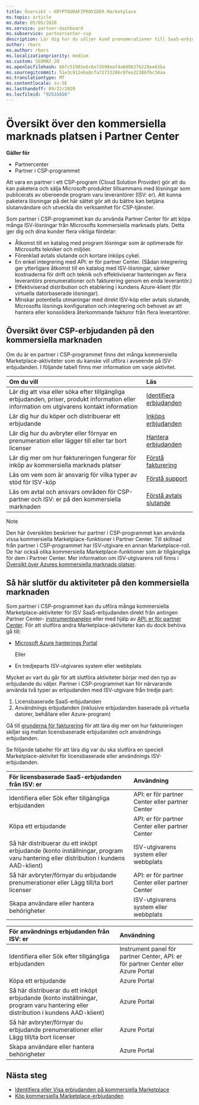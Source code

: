 ```yaml
---
title: Översikt – KRYPTOGRAFIPROVIDER Marketplace
ms.topic: article
ms.date: 05/05/2020
ms.service: partner-dashboard
ms.subservice: partnercenter-csp
description: Lär dig hur du säljer kund prenumerationer till SaaS-erbjudanden från oberoende program varu leverantörer (ISV) på Marketplace.
author: rbars
ms.author: rbars
ms.localizationpriority: medium
ms.custom: SEOMAY.20
ms.openlocfilehash: 66fc51901e6c6e72698eaf4a669627b228ee63ba
ms.sourcegitcommit: 51e3c912eba8cfa72733206c0fee22386fbc34aa
ms.translationtype: MT
ms.contentlocale: sv-SE
ms.lasthandoff: 09/22/2020
ms.locfileid: "92531656"
---
```

# <a name="overview-of-the-commercial-marketplace-in-partner-center"></a>Översikt över den kommersiella marknads platsen i Partner Center

**Gäller för**

- Partnercenter
- Partner i CSP-programmet

Att vara en partner i ett CSP-program (Cloud Solution Provider) gör att du kan paketera och sälja Microsoft-produkter tillsammans med lösningar som publicerats av oberoende program varu leverantörer (ISV: er). Att kunna paketera lösningar på det här sättet gör att du bättre kan betjäna slutanvändare och utveckla din verksamhet för CSP-tjänster.

Som partner i CSP-programmet kan du använda Partner Center för att köpa många ISV-lösningar från Microsofts kommersiella marknads plats. Detta ger dig och dina kunder flera viktiga fördelar:

- Åtkomst till en katalog med program lösningar som är optimerade för Microsofts tekniker och miljöer.
- Förenklad avtals slutande och kortare inköps cykel.
- En enkel integrering med API: er för partner Center. (Sådan integrering ger ytterligare åtkomst till en katalog med ISV-lösningar, sänker kostnaderna för drift och teknik och effektiviserar hanteringen av flera leverantörs prenumerationer och fakturering genom en enda leverantör.)
- Effektiviserad distribution och etablering i kundens Azure-klient (för virtuella datorbaserade lösningar).
- Minskar potentiella utmaningar med direkt ISV-köp eller avtals slutande, Microsofts lösnings konfiguration och integrering och behovet av att hantera eller konsolidera återkommande fakturor från flera leverantörer.

## <a name="overview-of-csp-offers-in-the-commercial-marketplace"></a>Översikt över CSP-erbjudanden på den kommersiella marknaden

Om du är en partner i CSP-programmet finns det många kommersiella Marketplace-aktiviteter som du kanske vill utföra i avseende på ISV-erbjudanden. I följande tabell finns mer information om varje aktivitet.

|**Om du vill**  |**Läs**   |
|:------------------------------------|:------------------|
|Lär dig att visa eller söka efter tillgängliga erbjudanden, priser, produkt information eller information om utgivarens kontakt information | [Identifiera erbjudanden](csp-commercial-marketplace-discover.md) | 
|Lär dig hur du köper och distribuerar ett erbjudande   | [Inköps erbjudanden](csp-commercial-marketplace-purchase.md)   | 
|Lär dig hur du avbryter eller förnyar en prenumeration eller lägger till eller tar bort licenser  | [Hantera erbjudanden](csp-commercial-marketplace-manage.md) |
|Lär dig mer om hur faktureringen fungerar för inköp av kommersiella marknads platser | [Förstå fakturering](csp-commercial-marketplace-billing.md) |
|Läs om vem som är ansvarig för vilka typer av stöd för ISV-köp | [Förstå support](csp-commercial-marketplace-support.md) |
|Läs om avtal och ansvars områden för CSP-partner och ISV: er på den kommersiella marknaden | [Förstå avtals slutande](csp-commercial-marketplace-contracting.md) |

> [!NOTE]
> Den här översikten beskriver hur partner i CSP-programmet kan använda vissa kommersiella Marketplace-funktioner i Partner Center. Till skillnad från partner i CSP-programmet har ISV-utgivare en annan Marketplace-roll. De har också olika kommersiella Marketplace-funktioner som är tillgängliga för dem i Partner Center. Mer information om ISV-utgivarens roll finns i [Översikt över Azures kommersiella marknads platser](/azure/marketplace/partner-center-portal/commercial-marketplace-overview).

## <a name="where-to-complete-commercial-marketplace-activities"></a>Så här slutför du aktiviteter på den kommersiella marknaden

Som partner i CSP-programmet kan du utföra många kommersiella Marketplace-aktiviteter för ISV SaaS-erbjudanden direkt från antingen Partner Center- [instrumentpanelen](https://partner.microsoft.com/dashboard) eller med hjälp av [API: er för partner Center](/partner-center/develop/). För att slutföra andra Marketplace-aktiviteter kan du dock behöva gå till:

- [Microsoft Azure hanterings Portal](https://portal.azure.com/)

    Eller

- En tredjeparts ISV-utgivares system eller webbplats

Mycket av vart du går för att slutföra aktiviteter börjar med den typ av erbjudande du väljer. Partner i CSP-programmet kan för närvarande använda två typer av erbjudanden med ISV-utgivare från tredje part:

1. Licensbaserade SaaS-erbjudanden  
2. Användnings erbjudanden (inklusive erbjudanden baserade på virtuella datorer, behållare eller Azure-program)

Gå till [grunderna för fakturering](billing-basics.md) för att lära dig mer om hur faktureringen skiljer sig mellan licensbaserade erbjudanden och användnings erbjudanden.  

Se följande tabeller för att lära dig var du ska slutföra en speciell Marketplace-aktivitet för licensbaserade eller användnings ISV-erbjudanden.

|**För licensbaserade SaaS-erbjudanden från ISV: er**  |**Användning**  |
|:------------------------------------|:------------------|
|Identifiera eller Sök efter tillgängliga erbjudanden  | API: er för partner Center eller partner Center  |
|Köpa ett erbjudande  | API: er för partner Center eller partner Center  |
|Så här distribuerar du ett inköpt erbjudande (konto inställningar, program varu hantering eller distribution i kundens AAD-klient)  | ISV-utgivarens system eller webbplats  |
|Så här avbryter/förnyar du erbjudande prenumerationer eller Lägg till/ta bort licenser | API: er för partner Center eller partner Center  |
|Skapa användare eller hantera behörigheter  | ISV-utgivarens system eller webbplats  |

|**För användnings erbjudanden från ISV: er**  |**Användning**  |
|:------------------------------------|:------------------|
|Identifiera eller Sök efter tillgängliga erbjudanden  | Instrument panel för partner Center, API: er för partner Center eller Azure Portal  |
|Köpa ett erbjudande  | Azure Portal  |
|Så här distribuerar du ett inköpt erbjudande (konto inställningar, program varu hantering eller distribution i kundens AAD-klient)  | Azure Portal  |
|Så här avbryter/förnyar du erbjudande prenumerationer eller Lägg till/ta bort licenser | Azure Portal  |
|Skapa användare eller hantera behörigheter  | Azure Portal  |

## <a name="next-steps"></a>Nästa steg

- [Identifiera eller Visa erbjudanden på kommersiella Marketplace](csp-commercial-marketplace-discover.md)
- [Köp kommersiella Marketplace-erbjudanden](csp-commercial-marketplace-purchase.md)